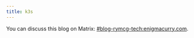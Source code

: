 ```yaml
---
title: k3s
---
```


You can discuss this blog on Matrix:
[#blog-rymcg-tech:enigmacurry.com](https://matrix.to/#/%23blog-rymcg-tech%3aenigmacurry.com).
